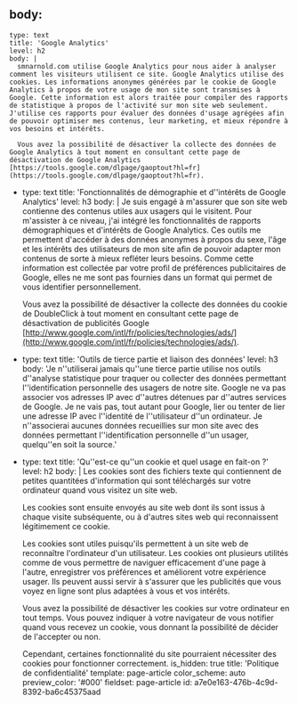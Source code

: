 body:
  -
    type: text
    title: 'Google Analytics'
    level: h2
    body: |
      smnarnold.com utilise Google Analytics pour nous aider à analyser comment les visiteurs utilisent ce site. Google Analytics utilise des cookies. Les informations anonymes générées par le cookie de Google Analytics à propos de votre usage de mon site sont transmises à Google. Cette information est alors traitée pour compiler des rapports de statistique à propos de l'activité sur mon site web seulement. J'utilise ces rapports pour évaluer des données d'usage agrégées afin de pouvoir optimiser mes contenus, leur marketing, et mieux répondre à vos besoins et intérêts.
       
      Vous avez la possibilité de désactiver la collecte des données de Google Analytics à tout moment en consultant cette page de désactivation de Google Analytics [https://tools.google.com/dlpage/gaoptout?hl=fr](https://tools.google.com/dlpage/gaoptout?hl=fr).
  -
    type: text
    title: 'Fonctionnalités de démographie et d''intérêts de Google Analytics'
    level: h3
    body: |
      Je suis engagé à m'assurer que son site web contienne des contenus utiles aux usagers qui le visitent. Pour m'assister à ce niveau, j'ai intégré les fonctionnalités de rapports démographiques et d'intérêts de Google Analytics. Ces outils me permettent d'accéder à des données anonymes à propos du sexe, l'âge et les intérêts des utilisateurs de mon site afin de pouvoir adapter mon contenus de sorte à mieux refléter leurs besoins. Comme cette information est collectée par votre profil de préférences publicitaires de Google, elles ne me sont pas fournies dans un format qui permet de vous identifier personnellement.
      
      Vous avez la possibilité de désactiver la collecte des données du cookie de DoubleClick à tout moment en consultant cette page de désactivation de publicités Google [http://www.google.com/intl/fr/policies/technologies/ads/](http://www.google.com/intl/fr/policies/technologies/ads/).
  -
    type: text
    title: 'Outils de tierce partie et liaison des données'
    level: h3
    body: 'Je n''utiliserai jamais qu''une tierce partie utilise nos outils d''analyse statistique pour traquer ou collecter des données permettant l''identification personnelle des usagers de notre site. Google ne va pas associer vos adresses IP avec d''autres détenues par d''autres services de Google. Je ne vais pas, tout autant pour Google, lier ou tenter de lier une adresse IP avec l''identité de l''utilisateur d''un ordinateur. Je n''associerai aucunes données recueillies sur mon site avec des données permettant l''identification personnelle d''un usager, quelqu''en soit la source.'
  -
    type: text
    title: 'Qu''est-ce qu''un cookie et quel usage en fait-on ?'
    level: h2
    body: |
      Les cookies sont des fichiers texte qui contiennent de petites quantitées d'information qui sont téléchargés sur votre ordinateur quand vous visitez un site web.
       
      Les cookies sont ensuite envoyés au site web dont ils sont issus à chaque visite subséquente, ou à d'autres sites web qui reconnaissent légitimement ce cookie.
       
      Les cookies sont utiles puisqu'ils permettent à un site web de reconnaître l'ordinateur d'un utilisateur. Les cookies ont plusieurs utilités comme de vous permettre de naviguer efficacement d'une page à l'autre, enregistrer vos préférences et améliorent votre expérience usager. Ils peuvent aussi servir à s'assurer que les publicités que vous voyez en ligne sont plus adaptées à vous et vos intérêts. 
      
      Vous avez la possibilité de désactiver les cookies sur votre ordinateur en tout temps. Vous pouvez indiquer à votre navigateur de vous notifier quand vous recevez un cookie, vous donnant la possibilité de décider de l'accepter ou non.
       
      Cependant, certaines fonctionnalité du site pourraient nécessiter des cookies pour fonctionner correctement.
is_hidden: true
title: 'Politique de confidentialité'
template: page-article
color_scheme: auto
preview_color: '#000'
fieldset: page-article
id: a7e0e163-476b-4c9d-8392-ba6c45375aad
